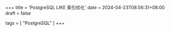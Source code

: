 +++
title = 'PostgreSQL LIKE 索引优化'
date = 2024-04-23T08:56:31+08:00
draft = false

tags = [
    "PostgreSQL"
]
+++
